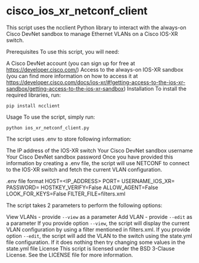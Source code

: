 # cisco_ios_xr_netconf_client
This script uses the ncclient Python library to interact with the always-on Cisco DevNet sandbox to manage Ethernet VLANs on a Cisco IOS-XR switch.

Prerequisites
To use this script, you will need:

A Cisco DevNet account (you can sign up for free at https://developer.cisco.com/)
Access to the always-on IOS-XR sandbox (you can find more information on how to access it at https://developer.cisco.com/docs/ios-xr/#!getting-access-to-the-ios-xr-sandbox/getting-access-to-the-ios-xr-sandbox)
Installation
To install the required libraries, run:

```
pip install ncclient
```

Usage
To use the script, simply run:

```
python ios_xr_netconf_client.py
```

The script uses .env to store following information:

The IP address of the IOS-XR switch
Your Cisco DevNet sandbox username
Your Cisco DevNet sandbox password
Once you have provided this information by creating a .env file, the script will use NETCONF to connect to the IOS-XR switch and fetch the current VLAN configuration.

.env file format
HOST=<IP_ADDRESS>
PORT=<PORT>
USERNAME_IOS_XR=<USERNAME>
PASSWORD=<PASSWORD>
HOSTKEY_VERIFY=False
ALLOW_AGENT=False
LOOK_FOR_KEYS=False
FILTER_FILE=filters.xml

The script takes 2 parameters to perform the following options:

View VLANs -  provide `--view` as a parameter
Add VLAN -  provide `--edit` as a parameter
If you provide option `--view`, the script will display the current VLAN configuration by using a filter mentioned in filters.xml.
If you provide option `--edit`, the script will add the VLAN to the switch using the state.yml file configuration. If it does nothing then try changing some values in the state.yml file
License
This script is licensed under the BSD 3-Clause License. See the LICENSE file for more information.